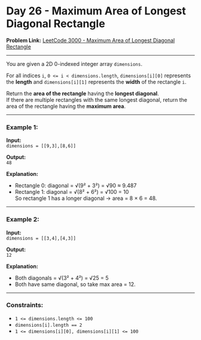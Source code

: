 # Day 26 - Maximum Area of Longest Diagonal Rectangle

**Problem Link:** [LeetCode 3000 - Maximum Area of Longest Diagonal Rectangle](https://leetcode.com/problems/maximum-area-of-longest-diagonal-rectangle/) 

---

You are given a 2D 0-indexed integer array `dimensions`.

For all indices `i`, `0 <= i < dimensions.length`, `dimensions[i][0]` represents the **length** and `dimensions[i][1]` represents the **width** of the rectangle `i`.

Return the **area of the rectangle** having the **longest diagonal**.  
If there are multiple rectangles with the same longest diagonal, return the area of the rectangle having the **maximum area**.

---

### Example 1:

**Input:**  
`dimensions = [[9,3],[8,6]]`

**Output:**  
`48`

**Explanation:**  
- Rectangle 0: diagonal = √(9² + 3²) = √90 ≈ 9.487  
- Rectangle 1: diagonal = √(8² + 6²) = √100 = 10  
So rectangle 1 has a longer diagonal → area = 8 × 6 = 48.

---

### Example 2:

**Input:**  
`dimensions = [[3,4],[4,3]]`

**Output:**  
`12`

**Explanation:**  
- Both diagonals = √(3² + 4²) = √25 = 5  
- Both have same diagonal, so take max area = 12.

---

### Constraints:

* `1 <= dimensions.length <= 100`
* `dimensions[i].length == 2`
* `1 <= dimensions[i][0], dimensions[i][1] <= 100`
